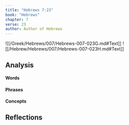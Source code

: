 ```yaml
---
title: "Hebrews 7:23"
book: "Hebrews"
chapter: 7
verse: 23
author: Author of Hebrews
---
```

![[/Greek/Hebrews/007/Hebrews-007-023G.md#Text]]
![[/Hebrew/Hebrews/007/Hebrews-007-023H.md#Text]]

## Analysis

#### Words

#### Phrases

#### Concepts

## Reflections
